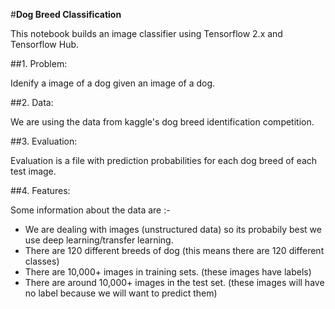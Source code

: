 #**Dog Breed Classification**

This notebook builds an image classifier using Tensorflow 2.x and Tensorflow Hub.

##1. Problem:

Idenify a image of a dog given an image of a dog.

##2. Data:

We are using the data from kaggle's dog breed identification competition.

##3. Evaluation:

Evaluation is a file with prediction probabilities for each dog breed of each test image.

##4. Features:

Some information about the data are :-

   * We are dealing with images (unstructured data) so its probabily best we use deep learning/transfer learning.
   * There are 120 different breeds of dog (this means there are 120 different classes)
   * There are 10,000+ images in training sets. (these images have labels)
   * There are around 10,000+ images in the test set. (these images will have no label because we will want to predict  them)

